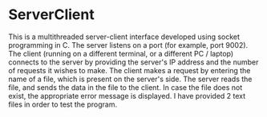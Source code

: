 # ServerClient
This is a multithreaded server-client interface developed using socket programming in C. The server listens on a port (for example, port 9002). The client (running on a different terminal, or a different PC / laptop) connects to the server by providing the server's IP address and the number of requests it wishes to make. The client makes a request by entering the name of a file, which is present on the server's side. The server reads the file, and sends the data in the file to the client. In case the file does not exist, the appropriate error message is displayed. I have provided 2 text files in order to test the program.
